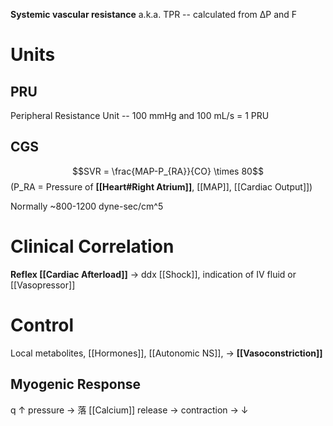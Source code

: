**Systemic vascular resistance** a.k.a. TPR -- calculated from ΔP and  F

# Units
## PRU
Peripheral Resistance Unit -- 100 mmHg and 100 mL/s = 1 PRU 

## CGS
$$SVR = \frac{MAP-P_{RA}}{CO} \times 80$$
(P_RA = Pressure of **[[Heart#Right Atrium]]**, [[MAP]], [[Cardiac Output]])

Normally ~800-1200 dyne-sec/cm^5

# Clinical Correlation
**Reflex [[Cardiac Afterload]]** → ddx [[Shock]], indication of IV fluid or [[Vasopressor]]

# Control
Local metabolites, [[Hormones]], [[Autonomic NS]], → **[[Vasoconstriction]]**

## Myogenic Response
q ↑ pressure → 落 [[Calcium]] release → contraction → ↓ 